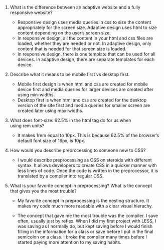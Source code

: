 1. What is the difference between an adaptive website and a fully responsive website?

    -  Responsive design uses media queries in css to size the content appropriately for the screen size. Adaptive design uses html to size content depending on the user’s screen size.
    -  In responsive design, all the content in your html and css files are loaded, whether they are needed or not. In adaptive design, only content that is needed for that screen size is loaded.
    -  In responsive design, there is one template that can be used for all devices. In adaptive design, there are separate templates for each device.

2. Describe what it means to be mobile first vs desktop first.

    -  Mobile first design is when html and css are created for mobile device first and media queries for larger devices are created after using min-widths. 
    -  Desktop first is when html and css are created for the desktop version of the site first and media queries for smaller screen are created later using max-widths.

3. What does font-size: 62.5% in the html tag do for us when using rem units?

    - It makes 1rem equal to 10px. This is because 62.5% of the browser’s default font size of 16px, is 10px.

4. How would you describe preprocessing to someone new to CSS?

    - I would describe preprocessing as CSS on steroids with different syntax. It allows developers to create CSS in a quicker manner with less lines of code. Once the code is written in the preprocessor, it is translated by a compiler into regular CSS.

5. What is your favorite concept in preprocessing? What is the concept that gives you the most trouble?

    - My favorite concept in preprocessing is the nesting structure. It makes my code much more readable with a clear visual hierachy.

    - The concept that gave me the most trouble was the compiler. I save often, usually just by reflex. When I did my first project with LESS, I was saving as I normally do, but kept saving before I would finish filling in the information for a class or save before I put in the final semicolon on a class. I broke the compiler many times before I started paying more attention to my saving habits.
